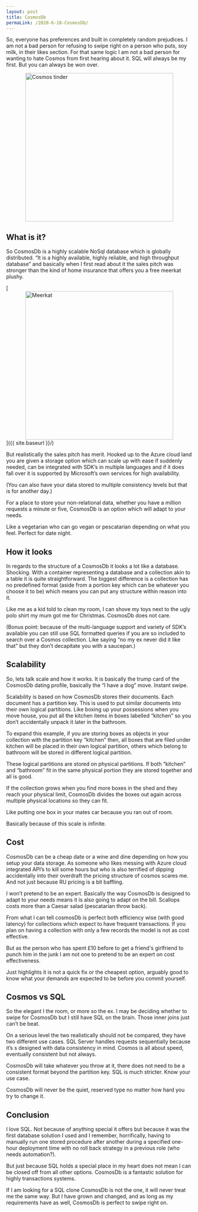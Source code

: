 ```yaml
---
layout: post
title: CosmosDb
permaLink: /2020-6-18-CosmosDb/
---
```

So, everyone has preferences and built in completely random prejudices. I am not a bad person for refusing to swipe right on a person who puts, soy milk, in their likes section. For that same logic I am not a bad person for wanting to hate Cosmos from first hearing about it. SQL will always be my first. But you can always be won over. 

<img src="{{ site.baseurl }}/images/cosmos.png" alt="Cosmos tinder" 
    style="width: 400px;
    display: block;
    margin-left: auto;
    margin-right: auto;"/>

<h2>What is it?</h2>
So CosmosDb is a highly scalable NoSql database which is globally distributed. “It is a highly available, highly reliable, and high throughput database” and basically when I first read about it the sales pitch was stronger than the kind of home insurance that offers you a free meerkat plushy. 

[<img src="{{ site.baseurl }}/images/meerkat.jpeg" alt="Meerkat" 
    style="width: 400px; 
    display: block;
    margin-left: auto;
    margin-right: auto;"/>]({{ site.baseurl }}/)

But realistically the sales pitch has merit. Hooked up to the Azure cloud land you are given a storage option which can scale up with ease if suddenly needed, can be integrated with SDK’s in multiple languages and if it does fall over it is supported by Microsoft’s own services for high availability.

(You can also have your data stored to multiple consistency levels but that is for another day.)

For a place to store your non-relational data, whether you have a million requests a minute or five, CosmosDb is an option which will adapt to your needs.

Like a vegetarian who can go vegan or pescatarian depending on what you feel. Perfect for date night. 

<h2>How it looks</h2>
In regards to the structure of a CosmosDb it looks a lot like a database. Shocking. With a container representing a database and a collection akin to a table it is quite straightforward. The biggest difference is a collection has no predefined format (aside from a portion key which can be whatever you choose it to be) which means you can put any structure within reason into it. 

Like me as a kid told to clean my room, I can shove my toys next to the ugly polo shirt my mum got me for Christmas. CosmosDb does not care. 

(Bonus point: because of the multi-language support and variety of SDK’s available you can still use SQL formatted queries if you are so included to search over a Cosmos collection. Like saying “no my ex never did it like that” but they don’t decapitate you with a saucepan.)

<h2>Scalability</h2>
So, lets talk scale and how it works. It is basically the trump card of the CosmosDb dating profile, basically the “I have a dog” move. Instant swipe. 

Scalability is based on how CosmosDb stores their documents. Each document has a partition key. This is used to put similar documents into their own logical partitions. Like boxing up your possessions when you move house, you put all the kitchen items in boxes labelled “kitchen” so you don’t accidentally unpack it later in the bathroom. 

To expand this example, if you are storing boxes as objects in your collection with the partition key “kitchen” then, all boxes that are filed under kitchen will be placed in their own logical partition, others which belong to bathroom will be stored in different logical partition.

These logical partitions are stored on physical partitions. If both “kitchen” and “bathroom”  fit in the same physical portion they are stored together and all is good.

If the collection grows when you find more boxes in the shed and they reach your physical limit, CosmosDb divides the boxes out again across multiple physical locations so they can fit. 

Like putting one box in your mates car because you ran out of room.

Basically because of this scale is infinite. 

<h2>Cost</h2>
CosmosDb can be a cheap date or a wine and dine depending on how you setup your data storage. As someone who likes messing with Azure cloud integrated API’s to kill some hours but who is also terrified of dipping accidentally into their overdraft the pricing structure of cosmos scares me. And not just because RU pricing is a bit baffling.

I won’t pretend to be an expert. Basically the way CosmosDb is designed to adapt to your needs means it is also going to adapt on the bill. Scallops costs more than a Caesar salad (pescatarian throw back). 

From what I can tell cosmosDb is perfect both efficiency wise (with good latency) for collections which expect to have frequent transactions. If you plan on having a collection with only a few records the model is not as cost effective.

But as the person who has spent £10 before to get a friend's girlfriend to punch him in the junk I am not one to pretend to be an expert on cost effectiveness.

Just highlights it is not a quick fix or the cheapest option, arguably good to know what your demands are expected to be before you commit yourself. 

<h2>Cosmos vs SQL</h2>
So the elegant I the room, or more so the ex. I may be deciding whether to swipe for CosmosDb but I still have SQL on the brain. Those inner joins just can’t be beat.

On a serious level the two realistically should not be compared, they have two different use cases. SQL Server handles requests sequentially because it’s s designed with data consistency in mind. Cosmos is all about speed, eventually consistent but not always. 

CosmosDb will take whatever you throw at it, there does not need to be a consistent format beyond the partition key. SQL is much stricter. Know your use case.

CosmosDb will never be the quiet, reserved type no matter how hard you try to change it.

<h2>Conclusion</h2>
I love SQL. Not because of anything special it offers but because it was the first database solution I used and I remember, horrifically, having to manually run one stored procedure after another during a specified one-hour deployment time with no roll back strategy in a previous role (who needs automation?). 

But just because SQL holds a special place in my heart does not mean I can be closed off from all other options. CosmosDb is a fantastic solution for highly transactions systems. 

If I am looking for a SQL clone CosmosDb is not the one, it will never treat me the same way. But I have grown and changed, and as long as my requirements have as well, CosmosDb is perfect to swipe right on. 